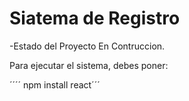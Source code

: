 <h1>Siatema de Registro</h1>

-Estado del Proyecto En Contruccion.

Para ejecutar el sistema, debes poner:

´´´´ npm install react´´´
